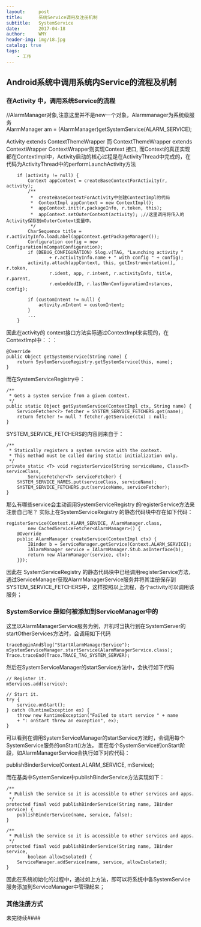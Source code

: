 ```yaml
---
layout:     post
title:      系统Service调用及注册机制
subtitle:   SystemService
date:       2017-04-18
author:     WMY
header-img: img/18.jpg
catalog: true
tags:
    - 工作
---
```

 


## Android系统中调用系统内Service的流程及机制
 

### 在Activity 中，调用系统Service的流程 
  
//AlarmManager对象,注意这里并不是new一个对象，Alarmmanager为系统级服务  
AlarmManager am = (AlarmManager)getSystemService(ALARM_SERVICE);  




 Activity extends ContextThemeWrapper 而  ContextThemeWrapper extends ContextWrapper
ContextWrapper则实现Context 接口,
 而Context的真正实现都在ContextImpl中，Activity启动的核心过程是在ActivityThread中完成的，在代码为ActivityThread中的performLaunchActivity方法  

		if (activity != null) {  
		    Context appContext = createBaseContextForActivity(r, activity);  
		    /** 
		     *  createBaseContextForActivity中创建ContextImpl的代码 
		     *  ContextImpl appContext = new ContextImpl(); 
		     *  appContext.init(r.packageInfo, r.token, this); 
		     *  appContext.setOuterContext(activity); ;//这里调用将传入的Activity保存到mOuterContext变量中。  
		     */  
		    CharSequence title = r.activityInfo.loadLabel(appContext.getPackageManager());  
		    Configuration config = new Configuration(mCompatConfiguration);  
		    if (DEBUG_CONFIGURATION) Slog.v(TAG, "Launching activity "  
		            + r.activityInfo.name + " with config " + config);  
		    activity.attach(appContext, this, getInstrumentation(), r.token,  
		            r.ident, app, r.intent, r.activityInfo, title, r.parent,  
		            r.embeddedID, r.lastNonConfigurationInstances, config);  
		  
		    if (customIntent != null) {  
		        activity.mIntent = customIntent;  
		    }  
		    ...  
		}    

因此在activity的 context接口方法实际通过ContextImpl来实现的，在ContextImpl中：：：

    @Override
    public Object getSystemService(String name) {
        return SystemServiceRegistry.getSystemService(this, name);
    } 

而在SystemServiceRegistry中：

    /**
     * Gets a system service from a given context.
     */
    public static Object getSystemService(ContextImpl ctx, String name) {
        ServiceFetcher<?> fetcher = SYSTEM_SERVICE_FETCHERS.get(name);
        return fetcher != null ? fetcher.getService(ctx) : null;
    }

SYSTEM_SERVICE_FETCHERS的内容则来自于：

    /**
     * Statically registers a system service with the context.
     * This method must be called during static initialization only.
     */
    private static <T> void registerService(String serviceName, Class<T> serviceClass,
            ServiceFetcher<T> serviceFetcher) {
        SYSTEM_SERVICE_NAMES.put(serviceClass, serviceName);
        SYSTEM_SERVICE_FETCHERS.put(serviceName, serviceFetcher);
    }

那么有哪些service会主动调用SystemServiceRegistry 的registerService方法来注册自己呢？ 
实际上在SystemServiceRegistry 的静态代码块中存在如下代码：

    registerService(Context.ALARM_SERVICE, AlarmManager.class,
            new CachedServiceFetcher<AlarmManager>() {
        @Override
        public AlarmManager createService(ContextImpl ctx) {
            IBinder b = ServiceManager.getService(Context.ALARM_SERVICE);
            IAlarmManager service = IAlarmManager.Stub.asInterface(b);
            return new AlarmManager(service, ctx);
        }});


因此在 SystemServiceRegistry 的静态代码块中已经调用registerService方法，通过ServiceManager获取AlarmManagerService服务并将其注册保存到SYSTEM_SERVICE_FETCHERS中，这样按照以上流程，各个activity可以调用该服务；


### SystemService 是如何被添加到ServiceManager中的

这里以AlarmManagerService服务为例，开机时当执行到在SystemServer的startOtherServices方法时，会调用如下代码

    traceBeginAndSlog("StartAlarmManagerService");
    mSystemServiceManager.startService(AlarmManagerService.class);
    Trace.traceEnd(Trace.TRACE_TAG_SYSTEM_SERVER);
 

然后在SystemServiceManager的startService方法中，会执行如下代码 

    // Register it.
    mServices.add(service);

    // Start it.
    try {
        service.onStart();
    } catch (RuntimeException ex) {
        throw new RuntimeException("Failed to start service " + name
        + ": onStart threw an exception", ex);
    }

可以看到在调用SystemServiceManager的startService方法时，会调用每个SystemService服务的onStart()方法，
而在每个SystemService的onStart阶段，如AlarmManagerService会执行如下对应代码：
 
  publishBinderService(Context.ALARM_SERVICE, mService); 

而在基类中SystemService中publishBinderService方法实现如下：
 
    /**
     * Publish the service so it is accessible to other services and apps.
     */
    protected final void publishBinderService(String name, IBinder service) {
        publishBinderService(name, service, false);
    } 

    /**
     * Publish the service so it is accessible to other services and apps.
     */
    protected final void publishBinderService(String name, IBinder service,
            boolean allowIsolated) {
        ServiceManager.addService(name, service, allowIsolated);
    }

因此在系统初始化的过程中，通过如上方法，即可以将系统中各SystemService服务添加到ServiceManager中管理起来；

 
### 其他注册方式 

未完待续####





